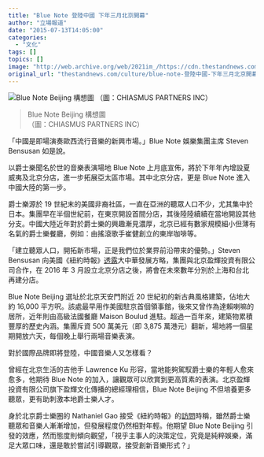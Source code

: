 ```yaml
---
title: "Blue Note 登陸中國 下年三月北京開幕"
author: "立場報道"
date: "2015-07-13T14:05:00"
categories:
  - "文化"
tags: []
topics: []
image: "http://web.archive.org/web/2021im_/https://cdn.thestandnews.com/media/photos/cache/24GAO-articleLarge_Wrmv6_1200x0.jpg"
original_url: "thestandnews.com/culture/blue-note-登陸中國-下年三月北京開幕"
---
```

![Blue Note Beijing 構想圖
（圖：CHIASMUS PARTNERS INC）](http://web.archive.org/web/2021im_/https://cdn.thestandnews.com/media/photos/cache/24GAO-articleLarge_Wrmv6_1200x0.jpg)

> Blue Note Beijing 構想圖  
（圖：CHIASMUS PARTNERS INC）

「中國是即場演奏歐西流行音樂的新興市場。」Blue Note 娛樂集團主席 Steven Bensusan 如是說。

以爵士樂聞名於世的音樂表演場地 Blue Note 上月底宣佈，將於下年年內增設夏威夷及北京分店，進一步拓展亞太區市場。其中北京分店，更是 Blue Note 進入中國大陸的第一步。

爵士樂源於 19 世紀末的美國非裔社區，一直在亞洲的聽眾人口不少，尤其集中於日本。集團早在半個世紀前，在東京開設首間分店，其後陸陸續續在當地開設其他分支。中國大陸近年對於爵士樂的興趣漸見濃厚，北京已經有數家規模細小但薄有名氣的爵士樂餐廳，例如：由搖滾歌手崔健創立的東岸咖啡等。

「建立聽眾人口，開拓新市場，正是我們位於業界前沿帶來的優勢。」Steven Bensusan 向美國《紐約時報》[透露](http://web.archive.org/web/20210629021451/http://mobile.nytimes.com/2015/06/25/arts/music/blue-note-jazz-club-plans-expansion-to-china.html?_r=2&referrer)大中華發展方略，集團與北京盈輝投資有限公司合作，在 2016 年 3 月設立北京分店之後，將會在未來數年分別於上海和台北再建分店。

Blue Note Beijing 選址於北京天安門附近 20 世紀初的新古典風格建築，佔地大約 16,000 平方呎。該處最早用作美國駐京首個領事館，後來又曾作為達賴喇嘛的居所，近年則由高級法國餐廳 Maison Boulud 進駐。超過一百年來，建築物累積豐厚的歷史內涵。集團斥資 500 萬美元（即 3,875 萬港元）翻新，場地將一個星期開放六天，每個晚上舉行兩場音樂表演。

對於國際品牌即將登陸，中國音樂人又怎樣看？

曾經在北京生活的吉他手 Lawrence Ku 形容，當地能夠駕馭爵士樂的年輕人愈來愈多，他期待 Blue Note 的加入，讓觀眾可以欣賞到更高質素的表演。北京盈輝投資有限公司旗下盈輝文化傳播的總經理相信，Blue Note Beijing 不但培養更多聽眾，更有助刺激本地爵士樂人才。

身於北京爵士樂圈的 Nathaniel Gao 接受《紐約時報》的[訪問](http://web.archive.org/web/20210629021451/http://mobile.nytimes.com/blogs/artsbeat/2015/06/25/memo-to-blue-note-what-to-expect-from-jazz-in-beijing/)時稱，雖然爵士樂聽眾和音樂人漸漸增加，但發展程度仍然相對年輕。他期望 Blue Note Beijing 引發的效應，然而態度則傾向觀望，「視乎主事人的決策定位，究竟是純粹娛樂，滿足大眾口味，還是敢於嘗試引導觀眾，接受創新音樂形式？」